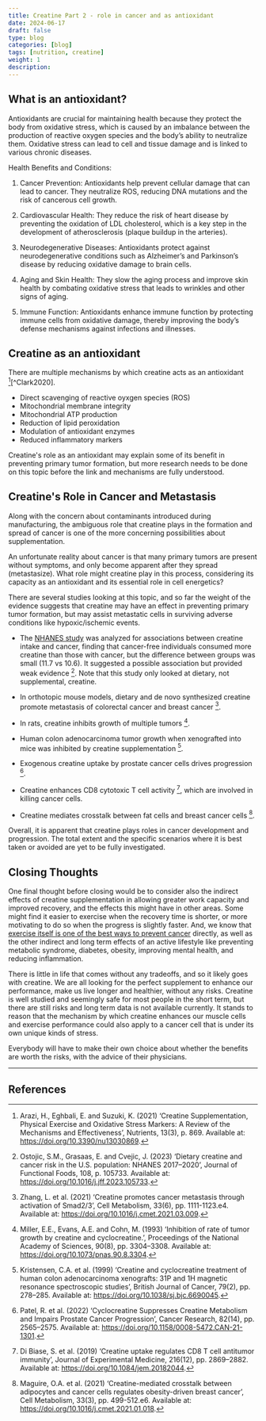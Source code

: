 ```yaml
---
title: Creatine Part 2 - role in cancer and as antioxidant
date: 2024-06-17
draft: false
type: blog
categories: [blog]
tags: [nutrition, creatine]
weight: 1
description:
---
```


## What is an antioxidant?

Antioxidants are crucial for maintaining health because they protect the body from oxidative stress, which is caused by an imbalance between the production of reactive oxygen species and the body’s ability to neutralize them. Oxidative stress can lead to cell and tissue damage and is linked to various chronic diseases.

Health Benefits and Conditions:

1. Cancer Prevention: Antioxidants help prevent cellular damage that can lead to cancer. They neutralize ROS, reducing DNA mutations and the risk of cancerous cell growth.

2. Cardiovascular Health: They reduce the risk of heart disease by preventing the oxidation of LDL cholesterol, which is a key step in the development of atherosclerosis (plaque buildup in the arteries).

3. Neurodegenerative Diseases: Antioxidants protect against neurodegenerative conditions such as Alzheimer’s and Parkinson’s disease by reducing oxidative damage to brain cells.

4. Aging and Skin Health: They slow the aging process and improve skin health by combating oxidative stress that leads to wrinkles and other signs of aging.

5. Immune Function: Antioxidants enhance immune function by protecting immune cells from oxidative damage, thereby improving the body’s defense mechanisms against infections and illnesses.

## Creatine as an antioxidant

There are multiple mechanisms by which creatine acts as an antioxidant [^Arazi2021][^Clark2020].

- Direct scavenging of reactive oyxgen species (ROS)
- Mitochondrial membrane integrity
- Mitochondrial ATP production
- Reduction of lipid peroxidation
- Modulation of antioxidant enzymes
- Reduced inflammatory markers

Creatine's role as an antioxidant may explain some of its benefit in preventing primary tumor formation, but more research needs to be done on this topic before the link and mechanisms are fully understood.

## Creatine's Role in Cancer and Metastasis

Along with the concern about contaminants introduced during manufacturing, the ambiguous role that creatine plays in the formation and spread of cancer is one of the more concerning possibilities about supplementation.

An unfortunate reality about cancer is that many primary tumors are present without symptoms, and only become apparent after they spread (metastasize). What role might creatine play in this process, considering its capacity as an antioxidant and its essential role in cell energetics?

There are several studies looking at this topic, and so far the weight of the evidence suggests that creatine may have an effect in preventing primary tumor formation, but may assist metastatic cells in surviving adverse conditions like hypoxic/ischemic events.

- The [NHANES study](https://www.sciencedirect.com/science/article/pii/S175646462300333X) was analyzed for associations between creatine intake and cancer, finding that cancer-free individuals consumed more creatine than those with cancer, but the difference between groups was small (11.7 vs 10.6). It suggested a possible association but provided weak evidence [^Ostojic2023]. Note that this study only looked at dietary, not supplemental, creatine.

- In orthotopic mouse models, dietary and de novo synthesized creatine promote metastasis of colorectal cancer and breast cancer [^Zhang2021].

- In rats, creatine inhibits growth of multiple tumors [^Miller1993].

- Human colon adenocarcinoma tumor growth when xenografted into mice was inhibited by creatine supplementation [^Kristensen1999].

- Exogenous creatine uptake by prostate cancer cells drives progression [^Patel2022].

- Creatine enhances CD8 cytotoxic T cell activity [^DiBiase2019], which are involved in killing cancer cells.

- Creatine mediates crosstalk between fat cells and breast cancer cells [^Maguire2021].

Overall, it is apparent that creatine plays roles in cancer development and progression. The total extent and the specific scenarios where it is best taken or avoided are yet to be fully investigated.

## Closing Thoughts

One final thought before closing would be to consider also the indirect effects of creatine supplementation in allowing greater work capacity and improved recovery, and the effects this might have in other areas. Some might find it easier to exercise when the recovery time is shorter, or more motivating to do so when the progress is slightly faster. And, we know that [exercise itself is one of the best ways to prevent cancer](https://acsjournals.onlinelibrary.wiley.com/doi/full/10.3322/caac.21591) directly, as well as the other indirect and long term effects of an active lifestyle like preventing metabolic syndrome, diabetes, obesity, improving mental health, and reducing inflammation.

There is little in life that comes without any tradeoffs, and so it likely goes with creatine. We are all looking for the perfect supplement to enhance our performance, make us live longer and healthier, without any risks. Creatine is well studied and seemingly safe for most people in the short term, but there are still risks and long term data is not available currently. It stands to reason that the mechanism by which creatine enhances our muscle cells and exercise performance could also apply to a cancer cell that is under its own unique kinds of stress.

Everybody will have to make their own choice about whether the benefits are worth the risks, with the advice of their physicians.

---

## References

[^Arazi2021]: Arazi, H., Eghbali, E. and Suzuki, K. (2021) ‘Creatine Supplementation, Physical Exercise and Oxidative Stress Markers: A Review of the Mechanisms and Effectiveness’, Nutrients, 13(3), p. 869. Available at: <https://doi.org/10.3390/nu13030869>.

[^DiBiase2019]: Di Biase, S. et al. (2019) ‘Creatine uptake regulates CD8 T cell antitumor immunity’, Journal of Experimental Medicine, 216(12), pp. 2869–2882. Available at: <https://doi.org/10.1084/jem.20182044>.

[^Kristensen1999]: Kristensen, C.A. et al. (1999) ‘Creatine and cyclocreatine treatment of human colon adenocarcinoma xenografts: 31P and 1H magnetic resonance spectroscopic studies’, British Journal of Cancer, 79(2), pp. 278–285. Available at: <https://doi.org/10.1038/sj.bjc.6690045>.

[^Maguire2021]: Maguire, O.A. et al. (2021) ‘Creatine-mediated crosstalk between adipocytes and cancer cells regulates obesity-driven breast cancer’, Cell Metabolism, 33(3), pp. 499-512.e6. Available at: <https://doi.org/10.1016/j.cmet.2021.01.018>.

[^Miller1993]: Miller, E.E., Evans, A.E. and Cohn, M. (1993) ‘Inhibition of rate of tumor growth by creatine and cyclocreatine.’, Proceedings of the National Academy of Sciences, 90(8), pp. 3304–3308. Available at: <https://doi.org/10.1073/pnas.90.8.3304>.

[^Ostojic2023]: Ostojic, S.M., Grasaas, E. and Cvejic, J. (2023) ‘Dietary creatine and cancer risk in the U.S. population: NHANES 2017–2020’, Journal of Functional Foods, 108, p. 105733. Available at: <https://doi.org/10.1016/j.jff.2023.105733>.

[^Patel2022]: Patel, R. et al. (2022) ‘Cyclocreatine Suppresses Creatine Metabolism and Impairs Prostate Cancer Progression’, Cancer Research, 82(14), pp. 2565–2575. Available at: <https://doi.org/10.1158/0008-5472.CAN-21-1301>.

[^Zhang2021]: Zhang, L. et al. (2021) ‘Creatine promotes cancer metastasis through activation of Smad2/3’, Cell Metabolism, 33(6), pp. 1111-1123.e4. Available at: <https://doi.org/10.1016/j.cmet.2021.03.009>.

